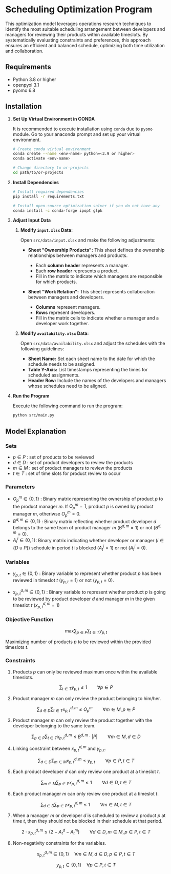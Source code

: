 # Scheduling Optimization Program

This optimization model leverages operations research techniques to identify the most suitable scheduling arrangement between developers and managers for reviewing their products within available timeslots. By systematically evaluating constraints and preferences, this approach ensures an efficient and balanced schedule, optimizing both time utilization and collaboration.

## Requirements

- Python 3.8 or higher
- openpyxl 3.1
- pyomo 6.8

## Installation

1. **Set Up Virtual Environment in CONDA**
    
    It is recommended to execute installation using `conda` due to `pyomo` module. Go to your anaconda prompt and set up your virtual environment.
    ``` bash
    # Create conda virtual environment
    conda create --name <env-name> python=<3.9 or higher>
    conda activate <env-name>

    # Change directory to or-projects
    cd path/to/or-projects
    ```

2. **Install Dependencies**    
    ``` bash
    # Install required dependencies 
    pip install -r requirements.txt

    # Install open-source optimization solver if you do not have any
    conda install -c conda-forge ipopt glpk
    ```

3. **Adjust Input Data**

    1. **Modify `input.xlsx` Data:**

        Open `src/data/input.xlsx` and make the following adjustments:

        - **Sheet "Ownership Products":** This sheet defines the ownership relationships between managers and products. 
            - Each **column header** represents a manager.
            - Each **row header** represents a product.
            - Fill in the matrix to indicate which managers are responsible for which products.

        - **Sheet "Work Relation":** This sheet represents collaboration between managers and developers.
            - **Columns** represent managers.
            - **Rows** represent developers.
            - Fill in the matrix cells to indicate whether a manager and a developer work together.

    2. **Modify `availability.xlsx` Data:**

        Open `src/data/availability.xlsx` and adjust the schedules with the following guidelines:

        - **Sheet Name:** Set each sheet name to the date for which the schedule needs to be assigned.
        - **Table Y-Axis:** List timestamps representing the times for scheduled assignments.
        - **Header Row:** Include the names of the developers and managers whose schedules need to be aligned.

4. **Run the Program**

    Execute the following command to run the program:
    ``` bash
    python src/main.py
    ```
## Model Explanation

### Sets
- $p \in P$ : set of products to be reviewed
- $d \in D$ : set of product developers to review the products
- $m \in M$ : set of product managers to review the products
- $t \in T$ : set of time slots for product review to occur

### Parameters
- $O_{p}^{m} \in \{0,1\}$ : Binary matrix representing the ownership of product $p$ to the product manager $m$. If $O_{p}^{m} = 1$, product $p$ is owned by product manager $m$, otheriwse $O_{p}^{m} = 0$.
- $B^{d,m} \in \{0,1\}$ : Binary matrix reflecting whether product developer $d$ belongs to the same team of product manager $m$ $(B^{d,m} = 1)$ or not $(B^{d,m} = 0)$.
- $A^i_t \in \{0,1\}$: Binary matrix indicating whether developer or manager $(i\in \{D \cup P\})$ schedule in period $t$ is blocked $(A^i_t=1)$ or not $(A^i_t=0)$.

### Variables
- $y_{p,t} \in \{0,1\}$ : Binary variable to represent whether product $p$ has been reviewed in timeslot $t$ $(y_{p,t} = 1)$ or not $(y_{p,t} = 0)$.

- $x_{p,t}^{d,m} \in \{0,1\}$ : Binary variable to represent whether product $p$ is going to be reviewed by product developer $d$ and manager $m$ in the given timeslot $t$ $(x_{p,t}^{d,m} = 1)$

### Objective Function

$$
\text{max} \sum_{p \in P} \sum_{t \in T} y_{p,t} 
$$

Maximizing number of products $p$ to be reviewed within the provided timeslots $t$.

### Constraints

1. Products $p$ can only be reviewed maximum once within the available timeslots.

$$
\sum_{t \in T} y_{p,t} \leq 1 \qquad \forall p \in P 
$$

2. Product manager $m$ can only review the product belonging to him/her.

$$ 
\sum_{d \in D} \sum_{t \in T} x_{p,t}^{d,m} \leq O_p^m \qquad \forall m \in M, p \in P 
$$

3. Product manager $m$ can only review the product together with the developer belonging to the same team.

$$
\sum_{p \in P} \sum_{t \in T} x_{p,t}^{d,m} \leq B^{d,m} \cdot |P| \qquad \forall m \in M, d \in D 
$$

4. Linking constraint between $x_{p,t}^{d,m}$ and $y_{p,t}$.

$$
\sum_{d \in D} \sum_{m \in M} x_{p,t}^{d,m} \leq y_{p,t} \qquad \forall p \in P, t \in T 
$$

5. Each product developer $d$ can only review one product at a timeslot $t$.

$$
\sum_{m \in M} \sum_{p \in P} x_{p,t}^{d,m} \leq 1 \qquad \forall d \in D, t \in T 
$$

6. Each product manager $m$ can only review one product at a timeslot $t$.

$$
\sum_{d \in D} \sum_{p \in P} x_{p,t}^{d,m} \leq 1 \qquad \forall m \in M, t \in T 
$$

7. When a manager $m$ or developer $d$ is scheduled to review a product $p$ at time $t$, then they should not be blocked in their schedule at that period.

$$
2\cdot x_{p,t}^{d,m} \leq (2-A^d_t-A^m_t) \qquad \forall d \in D, m \in M, p \in P, t \in T
$$

8. Non-negativity constraints for the variables.

$$
x_{p,t}^{d,m} \in \{0,1\} \quad \forall m \in M, d \in D, p \in P, t \in T 
$$

$$
y_{p,t} \in \{0,1\} \quad \forall p \in P, t \in T
$$
